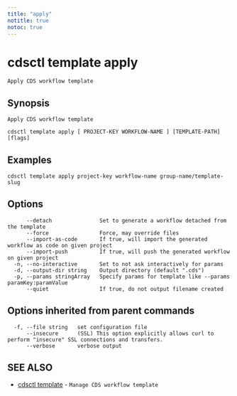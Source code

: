 ```yaml
---
title: "apply"
notitle: true
notoc: true
---
```

# cdsctl template apply

`Apply CDS workflow template`

## Synopsis

`Apply CDS workflow template`

```
cdsctl template apply [ PROJECT-KEY WORKFLOW-NAME ] [TEMPLATE-PATH] [flags]
```

## Examples

```
cdsctl template apply project-key workflow-name group-name/template-slug
```

## Options

```
      --detach               Set to generate a workflow detached from the template
      --force                Force, may override files
      --import-as-code       If true, will import the generated workflow as code on given project
      --import-push          If true, will push the generated workflow on given project
  -n, --no-interactive       Set to not ask interactively for params
  -d, --output-dir string    Output directory (default ".cds")
  -p, --params stringArray   Specify params for template like --params paramKey:paramValue
      --quiet                If true, do not output filename created
```

## Options inherited from parent commands

```
  -f, --file string   set configuration file
      --insecure      (SSL) This option explicitly allows curl to perform "insecure" SSL connections and transfers.
      --verbose       verbose output
```

## SEE ALSO

* [cdsctl template](/docs/components/cdsctl/template/)	 - `Manage CDS workflow template`

